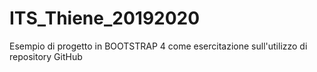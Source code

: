 # ITS_Thiene_20192020
Esempio di progetto in BOOTSTRAP 4 come esercitazione sull'utilizzo di repository GitHub
